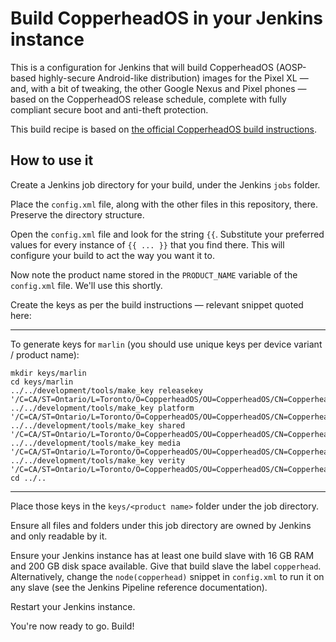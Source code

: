 # Build CopperheadOS in your Jenkins instance

This is a configuration for Jenkins that will build CopperheadOS (AOSP-based
highly-secure Android-like distribution) images for the Pixel XL — and,
with a bit of tweaking, the other Google Nexus and Pixel phones —
based on the CopperheadOS release schedule, complete with fully compliant
secure boot and anti-theft protection.

This build recipe is based on [the official CopperheadOS build instructions](https://copperhead.co/android/docs/building).

## How to use it

Create a Jenkins job directory for your build, under the Jenkins `jobs` folder.

Place the `config.xml` file, along with the other files in this
repository, there.  Preserve the directory structure.

Open the `config.xml` file and look for the string `{{`.  Substitute your
preferred values for every instance of `{{ ... }}` that you find there.
This will configure your build to act the way you want it to.

Now note the product name stored in the `PRODUCT_NAME` variable of the
`config.xml` file.  We'll use this shortly.

Create the keys as per the build instructions — relevant snippet quoted here:

--------------------------------------------------------------------------

To generate keys for `marlin` (you should use unique keys per
device variant / product name):

    mkdir keys/marlin
    cd keys/marlin
    ../../development/tools/make_key releasekey '/C=CA/ST=Ontario/L=Toronto/O=CopperheadOS/OU=CopperheadOS/CN=CopperheadOS/emailAddress=copperheados@copperhead.co'
    ../../development/tools/make_key platform '/C=CA/ST=Ontario/L=Toronto/O=CopperheadOS/OU=CopperheadOS/CN=CopperheadOS/emailAddress=copperheados@copperhead.co'
    ../../development/tools/make_key shared '/C=CA/ST=Ontario/L=Toronto/O=CopperheadOS/OU=CopperheadOS/CN=CopperheadOS/emailAddress=copperheados@copperhead.co'
    ../../development/tools/make_key media '/C=CA/ST=Ontario/L=Toronto/O=CopperheadOS/OU=CopperheadOS/CN=CopperheadOS/emailAddress=copperheados@copperhead.co'
    ../../development/tools/make_key verity '/C=CA/ST=Ontario/L=Toronto/O=CopperheadOS/OU=CopperheadOS/CN=CopperheadOS/emailAddress=copperheados@copperhead.co'
    cd ../..

--------------------------------------------------------------------------

Place those keys in the `keys/<product name>` folder under the job directory.

Ensure all files and folders under this job directory are owned by Jenkins
and only readable by it.

Ensure your Jenkins instance has at least one build slave with 16 GB RAM
and 200 GB disk space available.  Give that build slave the label `copperhead`.
Alternatively, change the `node(copperhead)` snippet in `config.xml`
to run it on any slave (see the Jenkins Pipeline reference documentation).

Restart your Jenkins instance.

You're now ready to go.  Build!
